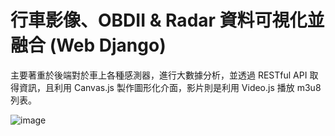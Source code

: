 # 行車影像、OBDII & Radar 資料可視化並融合 (Web Django)

主要著重於後端對於車上各種感測器，進行大數據分析，並透過 RESTful API 取得資訊，且利用 Canvas.js 製作圖形化介面，影片則是利用 Video.js 播放 m3u8 列表。

![image](https://user-images.githubusercontent.com/68286984/118292591-604f2780-b50b-11eb-9a02-666a7a752338.png)
